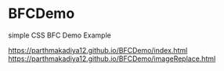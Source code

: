 # BFCDemo
simple CSS BFC Demo Example

https://parthmakadiya12.github.io/BFCDemo/index.html
https://parthmakadiya12.github.io/BFCDemo/imageReplace.html
